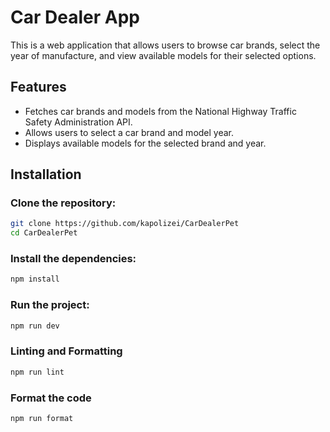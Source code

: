 # Car Dealer App

This is a web application that allows users to browse car brands, select the year of manufacture, and view available models for their selected options.

## Features

- Fetches car brands and models from the National Highway Traffic Safety Administration API.
- Allows users to select a car brand and model year.
- Displays available models for the selected brand and year.

## Installation

### Clone the repository:

```bash
git clone https://github.com/kapolizei/CarDealerPet
cd CarDealerPet
```

### Install the dependencies:

```bash
npm install
```

### Run the project:

```bash
npm run dev
```

### Linting and Formatting

```bash
npm run lint
```

### Format the code

```bash
npm run format
```
